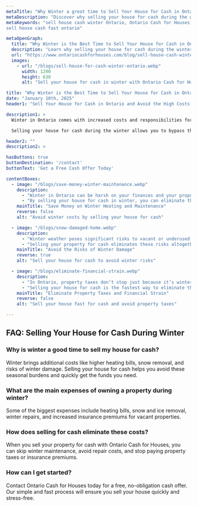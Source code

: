 ```yaml
---
metaTitle: "Why Winter a great time to Sell Your House for Cash in Ontario | Ontario Cash for Houses"
metaDescription: "Discover why selling your house for cash during the winter in Ontario is a smart financial move. Ontario Cash for Houses offers quick cash sales to help you avoid winter-related expenses."
metaKeywords: "sell house cash winter Ontario, Ontario Cash for Houses, sell house fast Ontario, winter property maintenance, winter heating bills, avoid winter property costs, cash for houses Ontario
sell house cash fast ontario"

metaOpenGraph:
  title: "Why Winter is the Best Time to Sell Your House for Cash in Ontario"
  description: "Learn why selling your house for cash during the winter is the ideal solution to avoid the seasonal financial burdens of vacant property ownership in Ontario."
  url: "https://www.ontariocashforhouses.com/blog/sell-house-cash-winter-ontario"
  images:
    - url: "/blogs/sell-house-for-cash-winter-ontario.webp"
      width: 1200
      height: 630
      alt: "Sell your house for cash in winter with Ontario Cash for Houses"

title: "Why Winter is the Best Time to Sell Your House for Cash in Ontario"
date: "January 10th, 2025"
header1: "Sell Your House for Cash in Ontario and Avoid the High Costs of Winter Property Maintenance"

description1: >
  Winter in Ontario comes with increased costs and responsibilities for property owners, especially for vacant or underutilized homes. Between skyrocketing heating bills, the need for frequent snow removal, and the risk of winter-related damages, owning a property during the colder months can become a financial and logistical burden.

  Selling your house for cash during the winter allows you to bypass these challenges and save money on seasonal expenses. At Ontario Cash for Houses, we provide fast cash offers, allowing you to sell your property quickly and avoid the hassle and cost of winter maintenance.

header2: ""
description2: >

hasButtons: true
buttonDestination: '/contact'
buttonText: 'Get a Free Cash Offer Today'

contentBoxes:
  - image: "/blogs/save-money-winter-maintenance.webp"
    description: 
      - "Winter in Ontario can be harsh on your finances and your property. Heating bills often skyrocket during the cold months, especially for older or poorly insulated homes. Add to that the cost of snow removal services, salting walkways, and ensuring driveways remain clear of ice and snow—it all adds up quickly. For vacant properties, these expenses are even more frustrating as there’s no one benefitting from the upkeep."
      - "By selling your house for cash in winter, you can eliminate these seasonal expenses and avoid the stress of keeping up with winter maintenance. Ontario Cash for Houses offers quick and reliable cash offers, helping you move on from your property without enduring another costly winter."
    mainTitle: "Save Money on Winter Heating and Maintenance"
    reverse: false
    alt: "Avoid winter costs by selling your house for cash"

  - image: "/blogs/snow-damaged-home.webp"
    description: 
      - "Winter weather poses significant risks to vacant or underused properties. Frozen pipes, roof damage from heavy snow, and ice-related accidents on the property can all result in unexpected repair costs. Insurance premiums for vacant properties also tend to increase during the winter due to these heightened risks."
      - "Selling your property for cash eliminates these risks altogether. Ontario Cash for Houses allows you to skip the financial drain and hassle of winter repairs and insurance claims, giving you the freedom to move forward with cash in hand."
    mainTitle: "Avoid the Risks of Winter Damage"
    reverse: true
    alt: "Sell your house for cash to avoid winter risks"

  - image: "/blogs/eliminate-financial-strain.webp"
    description: 
      - "In Ontario, property taxes don’t stop just because it’s winter. Combined with heating bills and maintenance costs, property taxes on an unoccupied or underutilized home can create a heavy financial burden. Winter also means fewer buyers in the market, making it harder to sell your house through traditional methods."
      - "Selling your house for cash is the fastest way to eliminate these costs. Ontario Cash for Houses offers fair cash offers, even in the winter, so you can avoid carrying the financial load of your property into another year."
    mainTitle: "Eliminate Property Taxes and Financial Strain"
    reverse: false
    alt: "Sell your house fast for cash and avoid property taxes"

---
```


## **FAQ: Selling Your House for Cash During Winter**

### **Why is winter a good time to sell my house for cash?**
Winter brings additional costs like higher heating bills, snow removal, and risks of winter damage. Selling your house for cash helps you avoid these seasonal burdens and quickly get the funds you need.

### **What are the main expenses of owning a property during winter?**
Some of the biggest expenses include heating bills, snow and ice removal, winter repairs, and increased insurance premiums for vacant properties.

### **How does selling for cash eliminate these costs?**
When you sell your property for cash with Ontario Cash for Houses, you can skip winter maintenance, avoid repair costs, and stop paying property taxes or insurance premiums.

### **How can I get started?**
Contact Ontario Cash for Houses today for a free, no-obligation cash offer. Our simple and fast process will ensure you sell your house quickly and stress-free.
